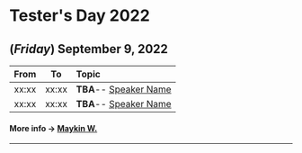 # Tester's Day 2022

## **(*Friday*) September 9, 2022**

| From    |    To    |  Topic                                                |
|:-------:|:--------:|:------------------------------------------------------|
| xx:xx   |  xx:xx   | <b>TBA</b>-- [Speaker Name](https://fb.me/#)          |
| xx:xx   |  xx:xx   | <b>TBA</b>-- [Speaker Name](https://fb.me/#)          |

#### More info -> [Maykin W.](https://line.me/R/ti/p/%40maykin)

---